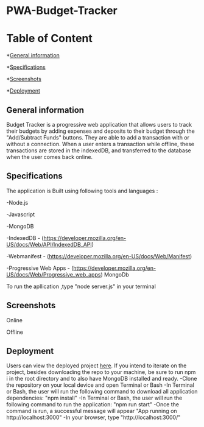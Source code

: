 # PWA-Budget-Tracker


# Table of Content
*[General information](#general-information)

*[Specifications](#specifications)

*[Screenshots](#screenshots)

*[Deployment](#deployment)


## General information
Budget Tracker is a progressive web application that allows users to track their budgets by adding expenses and deposits to their budget through the "Add/Subtract Funds" buttons. They are able to add a transaction with or without a connection. When a user enters a transaction while offline, these transactions are stored in the indexedDB, and transferred to the database when the user comes back online.

## Specifications

The application is Built using following tools and languages :

 -Node.js

 -Javascript

-MongoDB

-IndexedDB - (https://developer.mozilla.org/en-US/docs/Web/API/IndexedDB_API)

-Webmanifest - (https://developer.mozilla.org/en-US/docs/Web/Manifest)

-Progressive Web Apps - (https://developer.mozilla.org/en-US/docs/Web/Progressive_web_apps)
MongoDb

To run the apllication ,type "node server.js" in your terminal

## Screenshots

Online 


Offline


## Deployment

Users can view the deployed project [here](). 
If you intend to iterate on the project, besides downloading the repo to your machine, be sure to run npm i in the root directory and to also have MongoDB installed and ready.
-Clone the repository on your local device and open Terminal or Bash
-In Terminal or Bash, the user will run the following command to download all application dependencies: "npm install"
-In Terminal or Bash, the user will run the following command to run the application: "npm run start"
-Once the command is run, a successful message will appear "App running on http://localhost:3000"
-In your browser, type "http://localhost:3000/"



